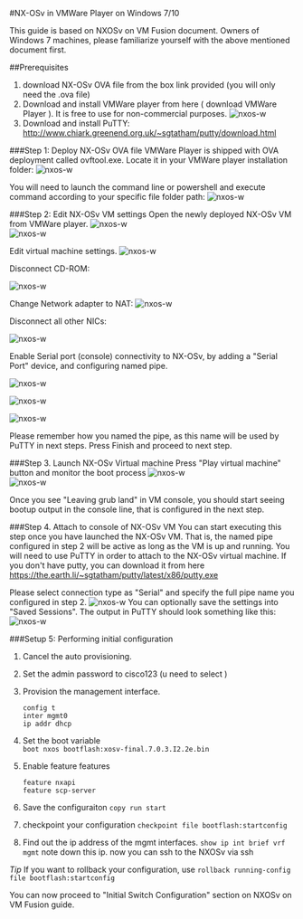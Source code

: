 #NX-OSv in VMWare Player on Windows 7/10

This guide is based on NXOSv on VM Fusion document.
Owners of Windows 7 machines, please familiarize yourself with the above mentioned document first.

##Prerequisites
1. download NX-OSv OVA file from the box link provided (you will only need the .ova file)
2. Download and install VMWare player from here ( download VMWare Player ). It is free to use for non-commercial purposes.
    ![nxos-w](/images/nxosv-w-1.png)
3. Download and install PuTTY: http://www.chiark.greenend.org.uk/~sgtatham/putty/download.html

###Step 1: Deploy NX-OSv OVA file
VMWare Player is shipped with OVA deployment called ovftool.exe. Locate it in your VMWare player installation folder:
![nxos-w](/images/nxosv-w-2.png)

You will need to launch the command line or powershell and execute command according to your specific file folder path:
![nxos-w](/images/nxosv-w-3.png)

###Step 2: Edit NX-OSv VM settings
Open the newly deployed NX-OSv VM from VMWare player.
![nxos-w](/images/nxosv-w-4.png)  
![nxos-w](/images/nxosv-w-5.png)

Edit virtual machine settings.
![nxos-w](/images/nxosv-w-6.png)

Disconnect CD-ROM:   

![nxos-w](/images/nxosv-w-7.png)

Change Network adapter to NAT:
![nxos-w](/images/nxosv-w-8.png)

Disconnect all other NICs:

![nxos-w](/images/nxosv-w-9.png)

Enable Serial port (console) connectivity to NX-OSv, by adding a "Serial Port" device, and configuring named pipe.

![nxos-w](/images/nxosv-w-10.png)  

![nxos-w](/images/nxosv-w-11.png)

![nxos-w](/images/nxosv-w-12.png)

Please remember how you named the pipe, as this name will be used by PuTTY in next steps.
Press Finish and proceed to next step.

###Step 3. Launch NX-OSv Virtual machine
Press "Play virtual machine" button and monitor the boot process
![nxos-w](/images/nxosv-w-14.png)  
![nxos-w](/images/nxosv-w-15.png)

Once you see "Leaving grub land" in VM console, you should start seeing bootup output in the console line, that is configured in the next step.

###Step 4. Attach to console of NX-OSv VM
You can start executing this step once you have launched the NX-OSv VM. That is, the named pipe configured in step 2 will be active as long as the VM is up and running.
You will need to use PuTTY in order to attach to the NX-OSv virtual machine.  If you don't have putty, you can download it from here https://the.earth.li/~sgtatham/putty/latest/x86/putty.exe

Please select connection type as "Serial" and specify the full pipe name you configured in step 2.
![nxos-w](/images/nxosv-w-16.png)
You can optionally save the settings into "Saved Sessions".
The output in PuTTY should look something like this:
![nxos-w](/images/nxosv-w-17.png)

###Setup 5: Performing initial configuration
1. Cancel the auto provisioning.  
2. Set the admin password to cisco123  (u need to select )
1. Provision the management interface.

    ```
    config t
    inter mgmt0
    ip addr dhcp
    ```
5. Set the boot variable  
    `boot nxos bootflash:xosv-final.7.0.3.I2.2e.bin`

6. Enable feature features

    ```
    feature nxapi
    feature scp-server
    ```
6. Save the configuraiton
    `copy run start`
7. checkpoint your configuration
    `checkpoint file bootflash:startconfig`

7. Find out the ip address of the mgmt interfaces.
    `show ip int brief vrf mgmt`
    note down this ip.  now you can ssh to the NXOSv via ssh

*Tip*
If you want to rollback your configuration, use
`rollback running-config file bootflash:startconfig`

You can now proceed  to "Initial Switch Configuration" section on NXOSv on VM Fusion guide.
